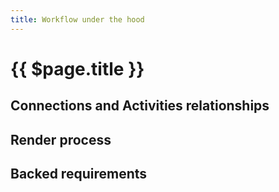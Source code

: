 ```yaml
---
title: Workflow under the hood
---
```


# {{ $page.title }}
## Connections and Activities relationships
## Render process
## Backed requirements